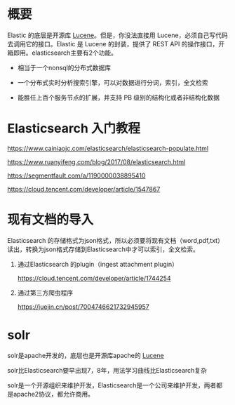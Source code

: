 # 概要

Elastic 的底层是开源库 [Lucene](https://lucene.apache.org/)。但是，你没法直接用 Lucene，必须自己写代码去调用它的接口。Elastic 是 Lucene 的封装，提供了 REST API 的操作接口，开箱即用。elasticsearch主要有2个功能。

- 相当于一个nonsql的分布式数据库

- 一个分布式实时分析搜索引擎，可以对数据进行分词，索引，全文检索

- 能胜任上百个服务节点的扩展，并支持 PB 级别的结构化或者非结构化数据

  

#  Elasticsearch 入门教程

https://www.cainiaojc.com/elasticsearch/elasticsearch-populate.html

https://www.ruanyifeng.com/blog/2017/08/elasticsearch.html

https://segmentfault.com/a/1190000038895410

https://cloud.tencent.com/developer/article/1547867



# 现有文档的导入

 Elasticsearch 的存储格式为json格式，所以必须要将现有文档（word,pdf,txt）读出，转换为json格式存储到Elasticsearch中才可以索引，全文检索。

1. 通过Elasticsearch 的plugin（ingest attachment plugin）

   https://cloud.tencent.com/developer/article/1744254

2. 通过第三方爬虫程序

   https://juejin.cn/post/7004746621732945957

# solr

solr是apache开发的，底层也是开源库apache的 [Lucene](https://lucene.apache.org/)

solr比Elasticsearch要早出现7，8年，用法学习曲线比Elasticsearch复杂

solr是一个开源组织来维护开发，Elasticsearch是一个公司来维护开发，两者都是apache2协议，都允许商用。